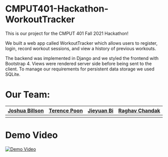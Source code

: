# CMPUT401-Hackathon-WorkoutTracker

This is our project for the CMPUT 401 Fall 2021 Hackathon!

We built a web app called WorkoutTracker which allows users to register, login, record workout sessions, and view a history of previous workouts.

The backend was implemented in Django and we styled the frontend with Bootstrap 4. Views were rendered server side before being sent to the client. 
To manage our requirements for persistent data storage we used SQLite.

# Our Team:

<table role="table">
  <thead>
    <tr>
      <th align="center"><a href="https://github.com/JoshuaBillson">Joshua Billson</a></th>
      <th align="center"><a href="https://github.com/WingWing87">Terence Poon</a></th>
      <th align="center"><a href="https://github.com/jieyuan-bi">Jieyuan Bi</a></th>
      <th align="center"><a href="https://github.com/raghavchandak">Raghav Chandak</a></th>
    </tr>
  </thead>
  <tbody>
    <tr>
      <td align="center"><a href="wiki/"><img src="https://avatars.githubusercontent.com/u/61667893?v=4" alt=""></a></td>
      <td align="center"><a href="wiki/"><img src="https://avatars.githubusercontent.com/u/78831774?v=4" alt=""></a></td>
      <td align="center"><a href="wiki/"><img src="https://avatars.githubusercontent.com/u/55514311?v=4" alt=""></a></td>
      <td align="center"><a href="wiki/"><img src="https://avatars.githubusercontent.com/u/58686922?v=4" alt=""></a></td>
    </tr>
  </tbody>
</table>

# Demo Video
[![Demo Video](https://img.youtube.com/vi/7QBYQC9DEiU/0.jpg)](https://www.youtube.com/watch?v=7QBYQC9DEiU)
